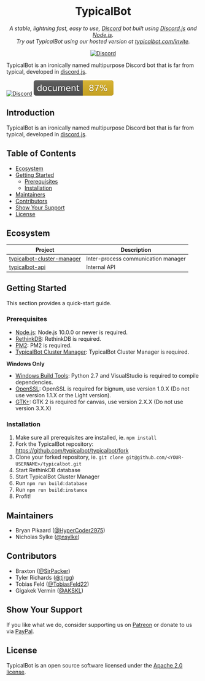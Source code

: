 <p align="center">
    <h1 align="center">TypicalBot</h1>
</p>
<p align="center">
    <i>A stable, lightning fast, easy to use, <a href="https://discordapp.com">Discord</a> bot built using <a href="https://discord.js.org">Discord.js</a> and <a href="https://nodejs.org">Node.js</a>.<br>Try out TypicalBot using our hosted version at <a href="https://typicalbot.com/invite">typicalbot.com/invite</a>.</i>
</p>
<p align="center">
    <a href="https://discord.gg/typicalbot"><img src="https://discordapp.com/api/guilds/163038706117115906/embed.png?style=shield" alt="Discord"></a>
</p>

TypicalBot is an ironically named multipurpose Discord bot that is far from typical, developed in [discord.js](https://github.com/discordjs/discord.js).

[![Discord](https://discordapp.com/api/guilds/163038706117115906/embed.png?style=shield)](https://discord.gg/typicalbot)
[![Documentation](./docs/badge.svg)](https://typicalbot.com)

## Introduction

TypicalBot is an ironically named multipurpose Discord bot that is far from typical, developed in [discord.js](https://github.com/discordjs/discord.js). 

## Table of Contents

- [Ecosystem](#ecosystem)
- [Getting Started](#getting-started)
    - [Prerequisites](#prerequisites)
    - [Installation](#installation)
- [Maintainers](#maintainers)
- [Contributors](#contributors)
- [Show Your Support](#show-your-support)
- [License](#license)

## Ecosystem

| Project | Description |
|---------|-------------|
| [typicalbot-cluster-manager](https://github.com/typicalbot/typicalbot-cluster-manager) | Inter-process communication manager |
| [typicalbot-api](https://github.com/typicalbot/typicalbot-api) | Internal API |

## Getting Started

This section provides a quick-start guide.

### Prerequisites

- [Node.js](https://nodejs.org/en/): Node.js 10.0.0 or newer is required.
- [RethinkDB](https://rethinkdb.com/): RethinkDB is required. 
- [PM2](http://pm2.keymetrics.io/): PM2 is required.
- [TypicalBot Cluster Manager](https://github.com/typicalbot/typicalbot-cluster-manager): TypicalBot Cluster Manager is required. 

**Windows Only**
- [Windows Build Tools](https://github.com/felixrieseberg/windows-build-tools): Python 2.7 and VisualStudio is required to compile dependencies. 
- [OpenSSL](http://slproweb.com/products/Win32OpenSSL.html): OpenSSL is required for bignum, use version 1.0.X (Do not use version 1.1.X or the Light version).
- [GTK+](http://ftp.gnome.org/pub/GNOME/binaries/win64/gtk+/): GTK 2 is required for canvas, use version 2.X.X (Do not use version 3.X.X) 

### Installation

1. Make sure all prerequisites are installed, ie. `npm install`
2. Fork the TypicalBot repository: https://github.com/typicalbot/typicalbot/fork
3. Clone your forked repository, ie. `git clone git@github.com/<YOUR-USERNAME>/typicalbot.git`
4. Start RethinkDB database
5. Start TypicalBot Cluster Manager
6. Run `npm run build:database`
7. Run `npm run build:instance`
8. Profit!

## Maintainers

- Bryan Pikaard ([@HyperCoder2975](https://github.com/HyperCoder2975))
- Nicholas Sylke ([@nsylke](https://github.com/nsylke))

## Contributors

- Braxton ([@SirPacker](https://github.com/SirPacker))
- Tyler Richards ([@tjrgg](https://github.com/tjrgg))
- Tobias Feld ([@TobiasFeld22](https://github.com/TobiasFeld22))
- Gigakek Vermin ([@AKSKL](https://github.com/AKSKL))

## Show Your Support

If you like what we do, consider supporting us on [Patreon](https://patreon.com/typicalbot) or donate to us via [PayPal](https://paypal.me/typicalbot).

## License

TypicalBot is an open source software licensed under the [Apache 2.0 license](LICENSE).
